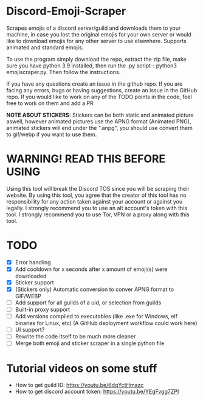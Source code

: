 # Discord-Emoji-Scraper
Scrapes emojis of a discord server/guild and downloads them to your machine, in case you lost the original emojis for your own server or would like to download emojis for any other server to use elsewhere. Supports animated and standard emojis.

To use the program simply download the repo, extract the zip file, make sure you have python 3.9 installed, then run the .py script-: python3 emojiscraper.py. Then follow the instructions.

If you have any questions create an issue in the github repo.
If you are facing any errors, bugs or having suggestions, create an issue in the GitHub repo.
If you would like to work on any of the TODO points in the code, feel free to work on them and add a PR

**NOTE ABOUT STICKERS:** Stickers can be both static and animated picture aswell, however animated pictures use the APNG format (Animated PNG), animated stickers will end under the ".anpg", you should use convert them to gif/webp if you want to use them.

# WARNING! READ THIS BEFORE USING
Using this tool will break the Discord TOS since you will be scraping their website.
By using this tool, you agree that the creator of this tool has no responsibility for any action taken
against your account or against you legally.
I strongly recommend you to use an alt account's token with this tool.
I strongly recommend you to use Tor, VPN or a proxy along with this tool.

# TODO
- [x] Error handling
- [x] Add cooldown for x seconds after x amount of emoji(s) were downloaded
- [x] Sticker support
- [x] (Stickers only) Automatic conversion to conver APNG format to GIF/WEBP
- [ ] Add support for all guilds of a uid, or selection from guilds
- [ ] Built-in proxy support
- [ ] Add versions compiled to executables (like .exe for Windows, elf binaries for Linux, etc) (A GitHub deployment workflow could work here)
- [ ] UI support?
- [ ] Rewrite the code itself to be much more cleaner
- [ ] Merge both emoji and sticker scraper in a single python file

# Tutorial videos on some stuff
- How to get guild ID: https://youtu.be/6dqYctHmazc
- How to get discord account token: https://youtu.be/YEgFvgg7ZPI